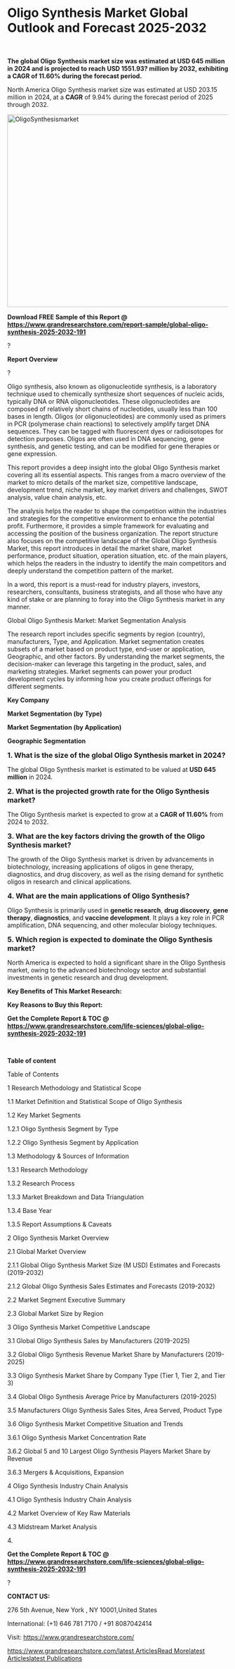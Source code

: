 <h1>Oligo Synthesis Market Global Outlook and Forecast 2025-2032</h1><br/><p><strong>The global Oligo Synthesis market size was estimated at USD 645 million in 2024 and is projected to reach USD 1551.93? million by 2032, exhibiting a <strong>CAGR</strong> of 11.60% during the forecast period.</strong></p>
 
 
 
 <p>North America Oligo Synthesis market size was estimated at USD 203.15 million in 2024, at a <strong>CAGR</strong> of 9.94% during the forecast period of 2025 through 2032.</p>
 
 
 
 <p><img alt="OligoSynthesismarket" src="https://www.grandresearchstore.com/assets/report-images/OligoSynthesismarket.png" style="width: 730px; height: 438px;" /></p>
 
 
 
 <div><b>Download FREE Sample of this Report @ <a href="https://www.grandresearchstore.com/report-sample/global-oligo-synthesis-2025-2032-191">https://www.grandresearchstore.com/report-sample/global-oligo-synthesis-2025-2032-191</a></b></div>
 
 
 
 <p>? </p>
 
 
 
 <p><strong>Report Overview</strong></p>
 
 
 
 <p>? </p>
 
 
 
 <p>Oligo synthesis, also known as oligonucleotide synthesis, is a laboratory technique used to chemically synthesize short sequences of nucleic acids, typically DNA or RNA oligonucleotides. These oligonucleotides are composed of relatively short chains of nucleotides, usually less than 100 bases in length. Oligos (or oligonucleotides) are commonly used as primers in PCR (polymerase chain reactions) to selectively amplify target DNA sequences. They can be tagged with fluorescent dyes or radioisotopes for detection purposes. Oligos are often used in DNA sequencing, gene synthesis, and genetic testing, and can be modified for gene therapies or gene expression.</p>
 
 
 
 <p>This report provides a deep insight into the global Oligo Synthesis market covering all its essential aspects. This ranges from a macro overview of the market to micro details of the market size, competitive landscape, development trend, niche market, key market drivers and challenges, SWOT analysis, value chain analysis, etc.</p>
 
 
 
 <p>The analysis helps the reader to shape the competition within the industries and strategies for the competitive environment to enhance the potential profit. Furthermore, it provides a simple framework for evaluating and accessing the position of the business organization. The report structure also focuses on the competitive landscape of the Global Oligo Synthesis Market, this report introduces in detail the market share, market performance, product situation, operation situation, etc. of the main players, which helps the readers in the industry to identify the main competitors and deeply understand the competition pattern of the market.</p>
 
 
 
 <p>In a word, this report is a must-read for industry players, investors, researchers, consultants, business strategists, and all those who have any kind of stake or are planning to foray into the Oligo Synthesis market in any manner.</p>
 
 
 
 <p>Global Oligo Synthesis Market: Market Segmentation Analysis</p>
 
 
 
 <p>The research report includes specific segments by region (country), manufacturers, Type, and Application. Market segmentation creates subsets of a market based on product type, end-user or application, Geographic, and other factors. By understanding the market segments, the decision-maker can leverage this targeting in the product, sales, and marketing strategies. Market segments can power your product development cycles by informing how you create product offerings for different segments.</p>
 
 
 
 <p><strong>Key Company</strong></p>
 
 
 
 <p><strong>Market Segmentation (by Type)</strong></p>
 
 
 
 <p><strong>Market Segmentation (<strong>by Application</strong>)</strong></p>
 
 
 
 <p><strong>Geographic Segmentation</strong></p>
 
 
 
 <p><span style="font-size:16px;"><strong>1. What is the size of the global Oligo Synthesis market in 2024?</strong></span></p>
 
 
 
 <p>The global Oligo Synthesis market is estimated to be valued at <strong>USD 645 million</strong> in 2024.</p>
 
 
 
 <p><span style="font-size:16px;"><strong>2. What is the projected growth rate for the Oligo Synthesis market?</strong></span></p>
 
 
 
 <p>The Oligo Synthesis market is expected to grow at a <strong><strong>CAGR</strong> of 11.60%</strong> from 2024 to 2032.</p>
 
 
 
 <p><span style="font-size:16px;"><strong>3. What are the key factors driving the growth of the Oligo Synthesis market?</strong></span></p>
 
 
 
 <p>The growth of the Oligo Synthesis market is driven by advancements in biotechnology, increasing applications of oligos in gene therapy, diagnostics, and drug discovery, as well as the rising demand for synthetic oligos in research and clinical applications.</p>
 
 
 
 <p><span style="font-size:16px;"><strong>4. What are the main applications of Oligo Synthesis?</strong></span></p>
 
 
 
 <p>Oligo Synthesis is primarily used in <strong>genetic research</strong>, <strong>drug discovery</strong>, <strong>gene therapy</strong>, <strong>diagnostics</strong>, and <strong>vaccine development</strong>. It plays a key role in PCR amplification, DNA sequencing, and other molecular biology techniques.</p>
 
 
 
 <p><span style="font-size:16px;"><strong>5. Which region is expected to dominate the Oligo Synthesis market?</strong></span></p>
 
 
 
 <p>North America is expected to hold a significant share in the Oligo Synthesis market, owing to the advanced biotechnology sector and substantial investments in genetic research and drug development.</p>
 
 
 
 <p><strong>Key Benefits of This Market Research:</strong></p>
 
 
 
 <p><strong>Key <strong>Reasons to Buy</strong> this Report:</strong></p>
 
 
 
 <div><b>Get the Complete Report & TOC @ <a href="https://www.grandresearchstore.com/life-sciences/global-oligo-synthesis-2025-2032-191">https://www.grandresearchstore.com/life-sciences/global-oligo-synthesis-2025-2032-191</a></b></div>
 
 
 
 <p><br />
 
 <b>Table of content</b></p>
 
 
 
 <p>Table of Contents<br />
 
 1 Research Methodology and Statistical Scope<br />
 
 1.1 Market Definition and Statistical Scope of Oligo Synthesis<br />
 
 1.2 Key Market Segments<br />
 
 1.2.1 Oligo Synthesis Segment by Type<br />
 
 1.2.2 Oligo Synthesis Segment by Application<br />
 
 1.3 Methodology & Sources of Information<br />
 
 1.3.1 Research Methodology<br />
 
 1.3.2 Research Process<br />
 
 1.3.3 Market Breakdown and Data Triangulation<br />
 
 1.3.4 Base Year<br />
 
 1.3.5 Report Assumptions & Caveats<br />
 
 2 Oligo Synthesis Market Overview<br />
 
 2.1 Global Market Overview<br />
 
 2.1.1 Global Oligo Synthesis Market Size (M USD) Estimates and Forecasts (2019-2032)<br />
 
 2.1.2 Global Oligo Synthesis Sales Estimates and Forecasts (2019-2032)<br />
 
 2.2 Market Segment Executive Summary<br />
 
 2.3 Global Market Size by Region<br />
 
 3 Oligo Synthesis Market Competitive Landscape<br />
 
 3.1 Global Oligo Synthesis Sales by Manufacturers (2019-2025)<br />
 
 3.2 Global Oligo Synthesis Revenue Market Share by Manufacturers (2019-2025)<br />
 
 3.3 Oligo Synthesis Market Share by Company Type (Tier 1, Tier 2, and Tier 3)<br />
 
 3.4 Global Oligo Synthesis Average Price by Manufacturers (2019-2025)<br />
 
 3.5 Manufacturers Oligo Synthesis Sales Sites, Area Served, Product Type<br />
 
 3.6 Oligo Synthesis Market Competitive Situation and Trends<br />
 
 3.6.1 Oligo Synthesis Market Concentration Rate<br />
 
 3.6.2 Global 5 and 10 Largest Oligo Synthesis Players Market Share by Revenue<br />
 
 3.6.3 Mergers & Acquisitions, Expansion<br />
 
 4 Oligo Synthesis Industry Chain Analysis<br />
 
 4.1 Oligo Synthesis Industry Chain Analysis<br />
 
 4.2 Market Overview of Key Raw Materials<br />
 
 4.3 Midstream Market Analysis<br />
 
 4.</p>
 
 
 
 <div><b>Get the Complete Report & TOC @ <a href="https://www.grandresearchstore.com/life-sciences/global-oligo-synthesis-2025-2032-191">https://www.grandresearchstore.com/life-sciences/global-oligo-synthesis-2025-2032-191</a></b></div>
 
 
 
 <p>? </p>
 
 
 
 <p><b>CONTACT US:</b><br />
 
 276 5th Avenue, New York , NY 10001,United States<br />
 
 International: (+1) 646 781 7170 / +91 8087042414<br />
 
 Visit: <a href="https://www.grandresearchstore.com/">https://www.grandresearchstore.com/</a><br />
 
 <a href="https://gyeongbokgung.com">https://www.grandresearchstore.com/</a><a href="https://hallyeomaritime.com">latest Articles</a><a href="https://jingwansa.com">Read More</a><a href="https://nguoiviet.jp/">latest Articles</a><a href="https://www.intelmarketresearch.com/">latest Publications</a></p>
